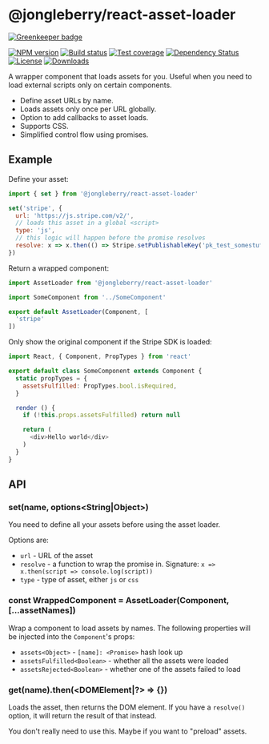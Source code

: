 # @jongleberry/react-asset-loader

[![Greenkeeper badge](https://badges.greenkeeper.io/jonathanong/react-asset-loader.svg)](https://greenkeeper.io/)

[![NPM version][npm-image]][npm-url]
[![Build status][travis-image]][travis-url]
[![Test coverage][codecov-image]][codecov-url]
[![Dependency Status][david-image]][david-url]
[![License][license-image]][license-url]
[![Downloads][downloads-image]][downloads-url]

A wrapper component that loads assets for you.
Useful when you need to load external scripts only on certain components.

- Define asset URLs by name.
- Loads assets only once per URL globally.
- Option to add callbacks to asset loads.
- Supports CSS.
- Simplified control flow using promises.

## Example

Define your asset:

```js
import { set } from '@jongleberry/react-asset-loader'

set('stripe', {
  url: 'https://js.stripe.com/v2/',
  // loads this asset in a global <script>
  type: 'js',
  // this logic will happen before the promise resolves
  resolve: x => x.then(() => Stripe.setPublishableKey('pk_test_somestuff'))
})
```

Return a wrapped component:

```js
import AssetLoader from '@jongleberry/react-asset-loader'

import SomeComponent from '../SomeComponent'

export default AssetLoader(Component, [
  'stripe'
])
```

Only show the original component if the Stripe SDK is loaded:

```js
import React, { Component, PropTypes } from 'react'

export default class SomeComponent extends Component {
  static propTypes = {
    assetsFulfilled: PropTypes.bool.isRequired,
  }

  render () {
    if (!this.props.assetsFulfilled) return null

    return (
      <div>Hello world</div>
    )
  }
}
```

## API

### set(name<String>, options<String|Object>)

You need to define all your assets before using the asset loader.

Options are:

- `url` - URL of the asset
- `resolve` - a function to wrap the promise in. Signature: `x => x.then(script => console.log(script))`
- `type` - type of asset, either `js` or `css`

### const WrappedComponent = AssetLoader(Component, [...assetNames])

Wrap a component to load assets by names.
The following properties will be injected into the `Component`'s props:

- `assets<Object>` - `[name]: <Promise>` hash look up
- `assetsFulfilled<Boolean>` - whether all the assets were loaded
- `assetsRejected<Boolean>` - whether one of the assets failed to load

### get(name<String>).then(<DOMElement|?> => {})

Loads the asset, then returns the DOM element.
If you have a `resolve()` option, it will return the result of that instead.

You don't really need to use this. Maybe if you want to "preload" assets.

[npm-image]: https://img.shields.io/npm/v/@jongleberry/react-asset-loader.svg?style=flat-square
[npm-url]: https://npmjs.org/package/@jongleberry/react-asset-loader
[travis-image]: https://img.shields.io/travis/jonathanong/react-asset-loader/master.svg?style=flat-square
[travis-url]: https://travis-ci.org/jonathanong/react-asset-loader
[codecov-image]: https://img.shields.io/codecov/c/github/jonathanong/react-asset-loader/master.svg?style=flat-square
[codecov-url]: https://codecov.io/github/jonathanong/react-asset-loader
[david-image]: https://img.shields.io/david/jonathanong/react-asset-loader.svg?style=flat-square
[david-url]: https://david-dm.org/jonathanong/react-asset-loader
[license-image]: https://img.shields.io/github/license/jonathanong/react-asset-loader.svg?style=flat-square
[license-url]: LICENSE
[downloads-image]: https://img.shields.io/npm/dm/@jongleberry/react-asset-loader.svg?style=flat-square
[downloads-url]: https://npmjs.org/package/@jongleberry/react-asset-loader

